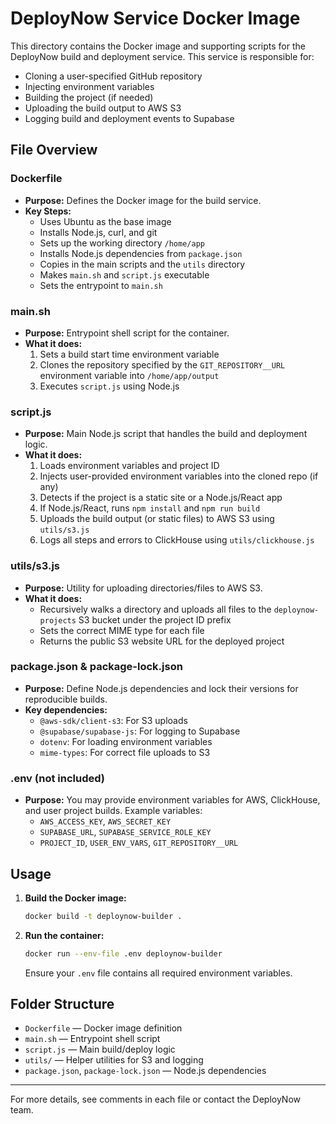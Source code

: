 # DeployNow Service Docker Image

This directory contains the Docker image and supporting scripts for the DeployNow build and deployment service. This service is responsible for:
- Cloning a user-specified GitHub repository
- Injecting environment variables
- Building the project (if needed)
- Uploading the build output to AWS S3
- Logging build and deployment events to Supabase

## File Overview

### Dockerfile
- **Purpose:** Defines the Docker image for the build service.
- **Key Steps:**
  - Uses Ubuntu as the base image
  - Installs Node.js, curl, and git
  - Sets up the working directory `/home/app`
  - Installs Node.js dependencies from `package.json`
  - Copies in the main scripts and the `utils` directory
  - Makes `main.sh` and `script.js` executable
  - Sets the entrypoint to `main.sh`

### main.sh
- **Purpose:** Entrypoint shell script for the container.
- **What it does:**
  1. Sets a build start time environment variable
  2. Clones the repository specified by the `GIT_REPOSITORY__URL` environment variable into `/home/app/output`
  3. Executes `script.js` using Node.js

### script.js
- **Purpose:** Main Node.js script that handles the build and deployment logic.
- **What it does:**
  1. Loads environment variables and project ID
  2. Injects user-provided environment variables into the cloned repo (if any)
  3. Detects if the project is a static site or a Node.js/React app
  4. If Node.js/React, runs `npm install` and `npm run build`
  5. Uploads the build output (or static files) to AWS S3 using `utils/s3.js`
  6. Logs all steps and errors to ClickHouse using `utils/clickhouse.js`

### utils/s3.js
- **Purpose:** Utility for uploading directories/files to AWS S3.
- **What it does:**
  - Recursively walks a directory and uploads all files to the `deploynow-projects` S3 bucket under the project ID prefix
  - Sets the correct MIME type for each file
  - Returns the public S3 website URL for the deployed project



### package.json & package-lock.json
- **Purpose:** Define Node.js dependencies and lock their versions for reproducible builds.
- **Key dependencies:**
  - `@aws-sdk/client-s3`: For S3 uploads
  - `@supabase/supabase-js`: For logging to Supabase
  - `dotenv`: For loading environment variables
  - `mime-types`: For correct file uploads to S3

### .env (not included)
- **Purpose:** You may provide environment variables for AWS, ClickHouse, and user project builds. Example variables:
  - `AWS_ACCESS_KEY`, `AWS_SECRET_KEY`
  - `SUPABASE_URL`, `SUPABASE_SERVICE_ROLE_KEY`
  - `PROJECT_ID`, `USER_ENV_VARS`, `GIT_REPOSITORY__URL`

## Usage

1. **Build the Docker image:**
   ```sh
   docker build -t deploynow-builder .
   ```
2. **Run the container:**
   ```sh
   docker run --env-file .env deploynow-builder
   ```
   Ensure your `.env` file contains all required environment variables.

## Folder Structure

- `Dockerfile` — Docker image definition
- `main.sh` — Entrypoint shell script
- `script.js` — Main build/deploy logic
- `utils/` — Helper utilities for S3 and logging
- `package.json`, `package-lock.json` — Node.js dependencies

---

For more details, see comments in each file or contact the DeployNow team. 